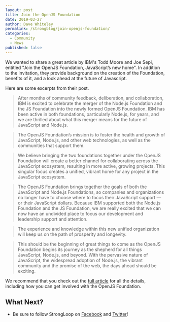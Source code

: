 ```yaml
---
layout: post
title: Join the OpenJS Foundation
date: 2019-03-27
author: Dave Whiteley
permalink: /strongblog/join-openjs-foundation/
categories:
  - Community
  - News
published: false
---
```


We wanted to share a great article by IBM's Todd Moore and Joe Sepi, entitled "Join the OpenJS Foundation, JavaScript’s new home". In addition to the invitation, they provide background on the creation of the Foundation, benefits of it, and a look ahead at the future of Javascript.
<!--more-->

Here are some excerpts from their post.

> After months of community feedback, deliberation, and collaboration, IBM is excited to celebrate the merger of the Node.js Foundation and the JS Foundation into the newly formed OpenJS Foundation. IBM has been active in both foundations, particularly Node.js, for years, and we are thrilled about what this merger means for the future of JavaScript and Node.js.

> The OpenJS Foundation’s mission is to foster the health and growth of JavaScript, Node.js, and other web technologies, as well as the communities that support them.

> We believe bringing the two foundations together under the OpenJS Foundation will create a better channel for collaborating across the JavaScript ecosystem, resulting in more active, growing projects. This singular focus creates a unified, vibrant home for any project in the JavaScript ecosystem.

> The OpenJS Foundation brings together the goals of both the JavaScript and Node.js Foundations, so companies and organizations no longer have to choose where to focus their JavaScript support — or their JavaScript dollars. Because IBM supported both the Node.js Foundation and the JS Foundation, we are really excited that we can now have an undivided place to focus our development and leadership support and attention.

> The experience and knowledge within this new unified organization will keep us on the path of prosperity and longevity.

> This should be the beginning of great things to come as the OpenJS Foundation begins its journey as the shepherd for all things JavaScript, Node.js, and beyond. With the pervasive nature of JavaScript, the widespread adoption of Node.js, the vibrant community and the promise of the web, the days ahead should be exciting.

We recommend that you check out the [full article](https://developer.ibm.com/blogs/join-openjs-foundation-javascript-node-home/) for all the details, including how you can get involved with the OpenJS Foundation. 

## What Next?

* Be sure to follow StrongLoop on [Facebook](https://www.facebook.com/strongloop/) and [Twitter](https://twitter.com/StrongLoop)!
